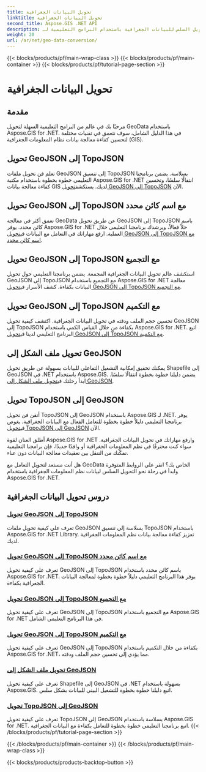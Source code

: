 ```yaml
---
title: تحويل البيانات الجغرافية
linktitle: تحويل البيانات الجغرافية
second_title: Aspose.GIS .NET API
description: اكتشف التحويل السلس للبيانات الجغرافية باستخدام البرامج التعليمية لـ Aspose.GIS for .NET. تعرّف على كيفية تحويل GeoJSON إلى TopoJSON، وShapefile إلى GeoJSON، والمزيد.
weight: 20
url: /ar/net/geo-data-conversion/
---
```


{{< blocks/products/pf/main-wrap-class >}}
{{< blocks/products/pf/main-container >}}
{{< blocks/products/pf/tutorial-page-section >}}

# تحويل البيانات الجغرافية

## مقدمة

مرحبًا بك في عالم من البرامج التعليمية السهلة لتحويل GeoData باستخدام Aspose.GIS for .NET. في هذا الدليل الشامل، سوف نتعمق في تقنيات مختلفة لتحسين كفاءة معالجة بيانات نظام المعلومات الجغرافية (GIS).

## تحويل GeoJSON إلى TopoJSON
 تعلم فن تحويل ملفات GeoJSON إلى تنسيق TopoJSON بسلاسة. يضمن برنامجنا التعليمي خطوة بخطوة باستخدام مكتبة Aspose.GIS for .NET انتقالًا سلسًا، وتحسين كفاءة معالجة بيانات GIS لديك. يستكشف[تحويل GeoJSON إلى TopoJSON](./convert-geojson-to-topojson/) الآن.

## تحويل GeoJSON إلى TopoJSON مع اسم كائن محدد
 تعمق أكثر في معالجة GeoData عن طريق تحويل GeoJSON إلى TopoJSON باسم كائن محدد. يوفر Aspose.GIS for .NET حلاً فعالاً، ويرشدك برنامجنا التعليمي خلال العملية. ارفع مهاراتك في التعامل مع البيانات في[تحويل GeoJSON إلى TopoJSON مع اسم كائن محدد](./convert-geojson-to-topojson-with-specific-object-name/).

## تحويل GeoJSON إلى TopoJSON مع التجميع
استكشف عالم تحويل البيانات الجغرافية المجمعة. يضمن برنامجنا التعليمي حول تحويل GeoJSON إلى TopoJSON مع التجميع باستخدام Aspose.GIS for .NET معالجة البيانات بكفاءة. كشف الأسرار في[تحويل GeoJSON إلى TopoJSON مع التجميع](./convert-geojson-to-topojson-with-grouping/).

## تحويل GeoJSON إلى TopoJSON مع التكميم
 تحسين حجم الملف ودقته في تحويل البيانات الجغرافية. اكتشف كيفية تحويل GeoJSON إلى TopoJSON بكفاءة من خلال القياس الكمي باستخدام Aspose.GIS for .NET. اتبع البرنامج التعليمي لدينا في[تحويل GeoJSON إلى TopoJSON مع التكميم](./convert-geojson-to-topojson-with-quantization/).

## تحويل ملف الشكل إلى GeoJSON
 يمكنك تحقيق إمكانية التشغيل التفاعلي للبيانات بسهولة عن طريق تحويل Shapefile إلى GeoJSON في .NET باستخدام Aspose.GIS. يضمن دليلنا خطوة بخطوة انتقالًا سلسًا. ابدأ رحلتك في[تحويل ملف الشكل إلى GeoJSON](./convert-shapefile-to-geojson/).

## تحويل TopoJSON إلى GeoJSON
 أتقن فن تحويل TopoJSON إلى GeoJSON باستخدام Aspose.GIS لـ .NET. يوفر برنامجنا التعليمي دليلاً خطوة بخطوة للتعامل الفعال مع البيانات الجغرافية. يغوص في[تحويل TopoJSON إلى GeoJSON](./convert-topojson-to-geojson/) الآن.

أطلق العنان لقوة Aspose.GIS for .NET وارفع مهاراتك في تحويل البيانات الجغرافية. سواء كنت محترفًا في نظم المعلومات الجغرافية أو وافدًا جديدًا، فإن برامجنا التعليمية تمكّنك من التنقل بين تعقيدات معالجة البيانات دون عناء.

هل أنت مستعد لتحويل التعامل مع GeoData الخاص بك؟ انقر على الروابط المتوفرة وابدأ في رحلة نحو التحويل السلس لبيانات نظم المعلومات الجغرافية باستخدام Aspose.GIS for .NET.
## دروس تحويل البيانات الجغرافية
### [تحويل GeoJSON إلى TopoJSON](./convert-geojson-to-topojson/)
تعرف على كيفية تحويل ملفات GeoJSON بسلاسة إلى تنسيق TopoJSON باستخدام Aspose.GIS for .NET Library. تعزيز كفاءة معالجة بيانات نظم المعلومات الجغرافية لديك.
### [تحويل GeoJSON إلى TopoJSON مع اسم كائن محدد](./convert-geojson-to-topojson-with-specific-object-name/)
تعرف على كيفية تحويل GeoJSON إلى TopoJSON باسم كائن محدد باستخدام Aspose.GIS for .NET. يوفر هذا البرنامج التعليمي دليلاً خطوة بخطوة لمعالجة البيانات الجغرافية بكفاءة.
### [تحويل GeoJSON إلى TopoJSON مع التجميع](./convert-geojson-to-topojson-with-grouping/)
تعرف على كيفية تحويل GeoJSON إلى TopoJSON مع التجميع باستخدام Aspose.GIS for .NET في هذا البرنامج التعليمي الشامل.
### [تحويل GeoJSON إلى TopoJSON مع التكميم](./convert-geojson-to-topojson-with-quantization/)
تعرف على كيفية تحويل GeoJSON إلى TopoJSON بكفاءة من خلال التكميم باستخدام Aspose.GIS for .NET، مما يؤدي إلى تحسين حجم الملف ودقته.
### [تحويل ملف الشكل إلى GeoJSON](./convert-shapefile-to-geojson/)
تعرف على كيفية تحويل Shapefile إلى GeoJSON في .NET بسهولة باستخدام Aspose.GIS. اتبع دليلنا خطوة بخطوة للتشغيل البيني للبيانات بشكل سلس.
### [تحويل TopoJSON إلى GeoJSON](./convert-topojson-to-geojson/)
تعرف على كيفية تحويل TopoJSON إلى GeoJSON بسلاسة باستخدام Aspose.GIS for .NET. اتبع برنامجنا التعليمي خطوة بخطوة للتعامل بكفاءة مع البيانات الجغرافية.
{{< /blocks/products/pf/tutorial-page-section >}}

{{< /blocks/products/pf/main-container >}}
{{< /blocks/products/pf/main-wrap-class >}}

{{< blocks/products/products-backtop-button >}}

